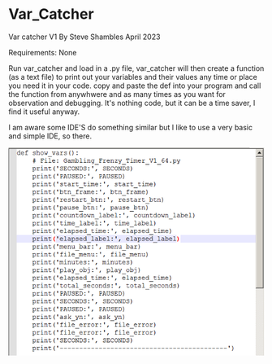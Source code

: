 # Var_Catcher

Var catcher V1 By Steve Shambles April 2023

Requirements: None

Run var_catcher and load in a .py file, var_catcher will then create a function (as a text file) to print out your variables and their values any time or place you need it in your code.
copy and paste the def into your program and call the function from anywhwere and as many times as you want for observation and debugging.
It's nothing code, but it can be a time saver, I find it useful anyway.

I am aware some IDE'S do something similar but I like to use a very basic and simple IDE, so there.

![Alt Text](https://github.com/Steve-Shambles/Var_Catcher/blob/main/var_catcher_screenshot.png)

